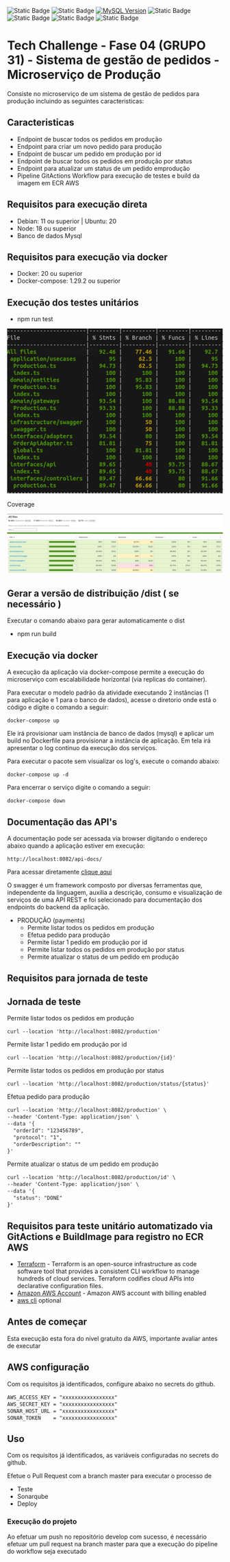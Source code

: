 ![Static Badge](https://img.shields.io/badge/v11-version?logo=typescript&color=%234169E1&labelColor=white&label=Typescript)
![Static Badge](https://img.shields.io/badge/v18-version?logo=node.js&color=%234169E1&labelColor=white&label=Nojes)
[![MySQL Version](https://img.shields.io/badge/MySQL-v8-blue?logo=mysql&labelColor=white)](https://www.mysql.com/)
![Static Badge](https://img.shields.io/badge/v11-version?logo=ubuntu&color=%234169E1&labelColor=white&label=Ubuntu) ![Static Badge](https://img.shields.io/badge/v20-version?logo=docker&color=%234169E1&labelColor=white&label=Docker) ![Static Badge](https://img.shields.io/badge/v1.29.2-version?logo=dockercompose&color=%234169E1&labelColor=white&label=DockerCompose) ![Static Badge](https://img.shields.io/badge/vOAS3-version?logo=swagger&color=%234169E1&labelColor=white&label=Swagger)



# Tech Challenge - Fase 04 (GRUPO 31) - Sistema de gestão de pedidos - Microserviço de Produção

Consiste no microserviço de um sistema de gestão de pedidos para produção incluindo as seguintes caracteristicas:

## Caracteristicas

- Endpoint de buscar todos os pedidos em produção
- Endpoint para criar um novo pedido para produção
- Endpoint de buscar um pedido em produção por id
- Endpoint de buscar todos os pedidos em produção por status
- Endpoint para atualizar um status de um pedido emprodução
- Pipeline GitActions Workflow para execução de testes e build da imagem em ECR AWS

## Requisitos para execução direta

- Debian: 11 ou superior | Ubuntu: 20
- Node: 18 ou superior
- Banco de dados Mysql

## Requisitos para execução via docker

- Docker: 20 ou superior
- Docker-compose: 1.29.2 ou superior

## Execução dos testes unitários

- npm run test

![Alt text](test.png)

Coverage

![Alt text](coverage.png)

## Gerar a versão de distribuição /dist ( se necessário )

Executar o comando abaixo para gerar automaticamente o dist
- npm run build

## Execução via docker
A execução da aplicação via docker-compose permite a execução do microserviço com escalabilidade horizontal (via replicas do container).

Para executar o modelo padrão da atividade executando 2 instâncias (1 para aplicação e 1 para o banco de dados), acesse o diretorio onde está o código e digite o comando a seguir:

    docker-compose up

Ele irá provisionar uam instância de banco de dados (mysql) e aplicar um build no Dockerfile para provisionar a instância de aplicação. Em tela irá apresentar o log continuo da execução dos serviços.

Para executar o pacote sem visualizar os log's, execute o comando abaixo:

    docker-compose up -d

Para encerrar o serviço digite o comando a seguir: 

    docker-compose down

## Documentação das API's

A documentação pode ser acessada via browser digitando o endereço abaixo quando a aplicação estiver em execução:

    http://localhost:8082/api-docs/

Para acessar diretamente [clique aqui](http://localhost:8082/api-docs/)

O swagger é um framework composto por diversas ferramentas que, independente da linguagem, auxilia a descrição, consumo e visualização de serviços de uma API REST e foi selecionado para documentação dos endpoints do backend da aplicação.

- PRODUÇÃO (payments)
    - Permite listar todos os pedidos em produção
    - Efetua pedido para produção
    - Permite listar 1 pedido em produção por id
    - Permite listar todos os pedidos em produção por status
    - Permite atualizar o status de um pedido em produção

## Requisitos para jornada de teste

## Jornada de teste

Permite listar todos os pedidos em produção
```
curl --location 'http://localhost:8082/production'
```

Permite listar 1 pedido em produção por id
```
curl --location 'http://localhost:8082/production/{id}'
```

Permite listar todos os pedidos em produção por status
```
curl --location 'http://localhost:8082/production/status/{status}'
```

Efetua pedido para produção
```
curl --location 'http://localhost:8082/production' \
--header 'Content-Type: application/json' \
--data '{
  "orderId": "123456789",
  "protocol": "1",
  "orderDescription": ""
}'

```

Permite atualizar o status de um pedido em produção
```
curl --location 'http://localhost:8082/production/id' \
--header 'Content-Type: application/json' \
--data '{
  "status": "DONE"
}'

```


## Requisitos para teste unitário automatizado via GitActions e BuildImage para registro no ECR AWS

* [Terraform](https://www.terraform.io/) - Terraform is an open-source infrastructure as code software tool that provides a consistent CLI workflow to manage hundreds of cloud services. Terraform codifies cloud APIs into declarative configuration files.
* [Amazon AWS Account](https://aws.amazon.com/it/console/) - Amazon AWS account with billing enabled
* [aws cli](https://aws.amazon.com/cli/) optional

## Antes de começar

Esta execução esta fora do nível gratuito da AWS, importante avaliar antes de executar

## AWS configuração

Com os requisitos já identificados, configure abaixo no secrets do github.

```
AWS_ACCESS_KEY = "xxxxxxxxxxxxxxxxx"
AWS_SECRET_KEY = "xxxxxxxxxxxxxxxxx"
SONAR_HOST_URL = "xxxxxxxxxxxxxxxxx"
SONAR_TOKEN    = "xxxxxxxxxxxxxxxxx"
```

## Uso

Com os requisitos já identificados, as variáveis configuradas no secrets do github.

Efetue o Pull Request com a branch master para executar o processo de

- Teste
- Sonarqube
- Deploy

### Execução do projeto

Ao efetuar um push no repositório develop com sucesso, é necessário efetuar um pull request na branch master para que a execução do pipeline do workflow seja executado
